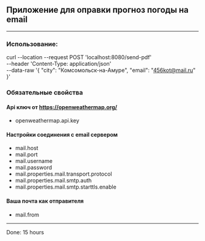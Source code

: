 ## Приложение для оправки прогноз погоды на email

---

### Использование:
curl --location --request POST 'localhost:8080/send-pdf' \
--header 'Content-Type: application/json' \
--data-raw '{
"city": "Комсомольск-на-Амуре",
"email": "456kot@mail.ru"
}'

### Обязательные свойства
#### Api ключ от https://openweathermap.org/
- openweathermap.api.key
#### Настройки соединения с email сервером
- mail.host
- mail.port
- mail.username
- mail.password
- mail.properties.mail.transport.protocol
- mail.properties.mail.smtp.auth
- mail.properties.mail.smtp.starttls.enable
#### Ваша почта как отправителя
- mail.from


---
Done: 15 hours